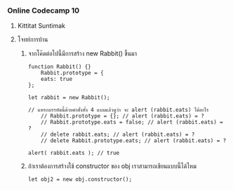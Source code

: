 ### Online Codecamp 10

1. Kittitat Suntimak
2. โจทย์การบ้าน

    1. จากโค๊ดต่อไปนี้มีการสร้าง new Rabbit() ขึ้นมา

        ```
        function Rabbit() {}
            Rabbit.prototype = {
            eats: true
        };

        let rabbit = new Rabbit();

        // แทรกบรรทัดนี้ด้วยคำสั่งทั้ง 4 แบบแล้วดูว่า จะ alert (rabbit.eats) ได้อะไร
            // Rabbit.prototype = {}; // alert (rabbit.eats) = ?
            // Rabbit.prototype.eats = false; // alert (rabbit.eats) = ?
            // delete rabbit.eats; // alert (rabbit.eats) = ?
            // delete Rabbit.prototype.eats; // alert (rabbit.eats) = ? 

        alert( rabbit.eats ); // true
        ```


    2. ถ้าเราต้องการสร้างใช้ constructor ของ obj เราสามารถเขียนแบบนี้ได้ไหม
    
        ```
        let obj2 = new obj.constructor();
        ```